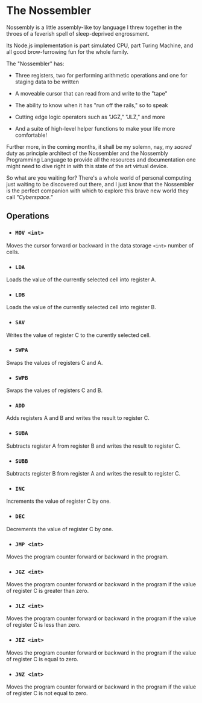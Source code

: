 # The Nossembler

Nossembly is a little assembly-like toy language I threw together in the throes of a feverish spell of sleep-deprived engrossment.

Its Node.js implementation is part simulated CPU, part Turing Machine, and all good brow-furrowing fun for the whole family.

The "Nossembler" has:
- Three registers, two for performing arithmetic operations and one for staging data to be written

- A moveable cursor that can read from and write to the "tape"

- The ability to know when it has "run off the rails," so to speak

- Cutting edge logic operators such as "JGZ," "JLZ," and more

- And a suite of high-level helper functions to make your life more comfortable!

Further more, in the coming months, it shall be my solemn, nay, my *sacred* duty as principle architect of the Nossembler and the Nossembly Programming Language to provide all the resources and documentation one might need to dive right in with this state of the art virtual device.

So what are you waiting for? There's a whole world of personal computing just waiting to be discovered out there, and I just know that the Nossembler is the perfect companion with which to explore this brave new world they call *"Cyberspace."*

## Operations
- ### `MOV <int>`
Moves the cursor forward or backward in the data storage `<int>` number of cells.

- ### `LDA`
Loads the value of the currently selected cell into register A.

- ### `LDB`
Loads the value of the currently selected cell into register B.

- ### `SAV`
Writes the value of register C to the curently selected cell.

- ### `SWPA`
Swaps the values of registers C and A.

- ### `SWPB`
Swaps the values of registers C and B.

- ### `ADD`
Adds registers A and B and writes the result to register C.

- ### `SUBA`
Subtracts register A from register B and writes the result to register C.

- ### `SUBB`
Subtracts register B from register A and writes the result to register C.

- ### `INC`
Increments the value of register C by one.

- ### `DEC`
Decrements the value of register C by one.

- ### `JMP <int>`
Moves the program counter forward or backward in the program.

- ### `JGZ <int>`
Moves the program counter forward or backward in the program if the value of register C is greater than zero.

- ### `JLZ <int>`
Moves the program counter forward or backward in the program if the value of register C is less than zero.

- ### `JEZ <int>`
Moves the program counter forward or backward in the program if the value of register C is equal to zero.

- ### `JNZ <int>`
Moves the program counter forward or backward in the program if the value of register C is not equal to zero.
